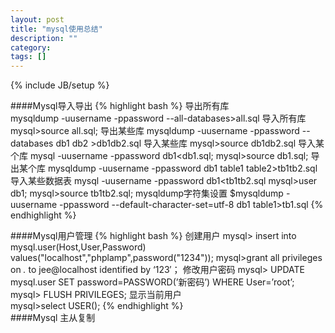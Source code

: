 ```yaml
---
layout: post
title: "mysql使用总结"
description: ""
category: 
tags: []
---
```

{% include JB/setup %}

####Mysql导入导出
{% highlight bash %}
导出所有库  
    mysqldump -uusername -ppassword --all-databases>all.sql
导入所有库
    mysql>source all.sql;
导出某些库
    mysqldump -uusername -ppassword --databases db1 db2 >db1db2.sql
导入某些库
    mysql>source db1db2.sql
导入某个库
    mysql -uusername -ppassword db1<db1.sql;
    mysql>source db1.sql;
导出某个库
    mysqldump -uusername -ppassword db1 table1 table2>tb1tb2.sql
导入某些数据表
    mysql -uusername -ppassword db1<tb1tb2.sql
    mysql>user db1;
    mysql>source tb1tb2.sql;
mysqldump字符集设置
    $mysqldump -uusername -ppassword --default-character-set=utf-8 db1 table1>tb1.sql
{% endhighlight %}

####Mysql用户管理
{% highlight bash %}
创建用户
    mysql> insert into mysql.user(Host,User,Password) values("localhost","phplamp",password("1234"));
    mysql>grant all privileges on *.* to jee@localhost identified by ‘123′；
修改用户密码 
    mysql> UPDATE mysql.user SET password=PASSWORD(’新密码’) WHERE User=’root’;
    mysql> FLUSH PRIVILEGES;
显示当前用户    
    mysql>select USER();
{% endhighlight %}  
####Mysql 主从复制